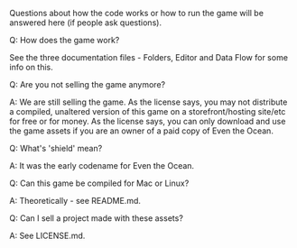 Questions about how the code works or how to run the game will be answered here (if people ask questions).

Q: How does the game work?

See the three documentation files - Folders, Editor and Data Flow for some info on this.

Q: Are you not selling the game anymore?

A: We are still selling the game. As the license says, you may not distribute a compiled, unaltered version of this game on a storefront/hosting site/etc for free or for money. As the license says, you can only download and use the game assets if you are an owner of a paid copy of Even the Ocean.

Q: What's 'shield' mean?

A: It was the early codename for Even the Ocean.

Q: Can this game be compiled for Mac or Linux?

A: Theoretically - see README.md.

Q: Can I sell a project made with these assets?

A: See LICENSE.md.
